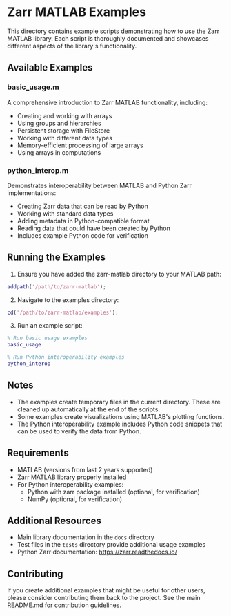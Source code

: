 # Zarr MATLAB Examples

This directory contains example scripts demonstrating how to use the Zarr MATLAB library. Each script is thoroughly documented and showcases different aspects of the library's functionality.

## Available Examples

### basic_usage.m
A comprehensive introduction to Zarr MATLAB functionality, including:
- Creating and working with arrays
- Using groups and hierarchies
- Persistent storage with FileStore
- Working with different data types
- Memory-efficient processing of large arrays
- Using arrays in computations

### python_interop.m
Demonstrates interoperability between MATLAB and Python Zarr implementations:
- Creating Zarr data that can be read by Python
- Working with standard data types
- Adding metadata in Python-compatible format
- Reading data that could have been created by Python
- Includes example Python code for verification

## Running the Examples

1. Ensure you have added the zarr-matlab directory to your MATLAB path:
```matlab
addpath('/path/to/zarr-matlab');
```

2. Navigate to the examples directory:
```matlab
cd('/path/to/zarr-matlab/examples');
```

3. Run an example script:
```matlab
% Run basic usage examples
basic_usage

% Run Python interoperability examples
python_interop
```

## Notes

- The examples create temporary files in the current directory. These are cleaned up automatically at the end of the scripts.
- Some examples create visualizations using MATLAB's plotting functions.
- The Python interoperability example includes Python code snippets that can be used to verify the data from Python.

## Requirements

- MATLAB (versions from last 2 years supported)
- Zarr MATLAB library properly installed
- For Python interoperability examples:
  - Python with zarr package installed (optional, for verification)
  - NumPy (optional, for verification)

## Additional Resources

- Main library documentation in the `docs` directory
- Test files in the `tests` directory provide additional usage examples
- Python Zarr documentation: https://zarr.readthedocs.io/

## Contributing

If you create additional examples that might be useful for other users, please consider contributing them back to the project. See the main README.md for contribution guidelines.
